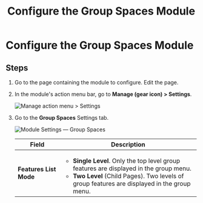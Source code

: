 ﻿---
uid: config-module-group-spaces
locale: en
title: Configure the Group Spaces Module
dnnversion: 09.02.00
related-topics: 
---

# Configure the Group Spaces Module

## Steps

1.  Go to the page containing the module to configure. Edit the page.
2.  In the module's action menu bar, go to **Manage (gear icon) \> Settings**.
    
      
    
    ![Manage action menu > Settings](/images/scr-actionmenu-manage-settings.png)
    
      
    
3.  Go to the **Group Spaces** Settings tab.
    
      
    
    ![Module Settings — Group Spaces](/images/scr-modulesettings-GroupSpaces.png)
    
      
    
    |**Field**|**Description**|
    |---|---|
    |**Features List Mode**|<ul><li>**Single Level**. Only the top level group features are displayed in the group menu.</li><li>**Two Level** (Child Pages). Two levels of group features are displayed in the group menu.</li></ul>|
